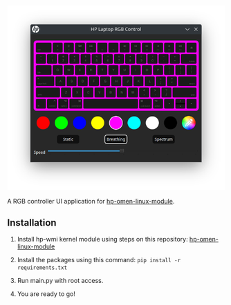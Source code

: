 ![enter image description here](https://github.com/kaankutan/hp-laptop-rgb-controller/blob/master/assets/screenshot.png?raw=true)

A RGB controller UI application for [hp-omen-linux-module](https://github.com/pelrun/hp-omen-linux-module).

  

## Installation

1. Install hp-wmi kernel module using steps on this repository: [hp-omen-linux-module](https://github.com/pelrun/hp-omen-linux-module)

2. Install the packages using this command: `pip install -r requirements.txt`

3. Run main.py with root access.

4. You are ready to go!